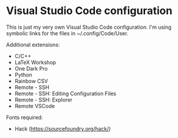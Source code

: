 # Visual Studio Code configuration

This is just my very own Visual Studio Code configuration. I'm using symbolic links for the files 
in ~/.config/Code/User.

Additional extensions:
- C/C++
- LaTeX Workshop
- One Dark Pro
- Python
- Rainbow CSV
- Remote - SSH
- Remote - SSH: Editing Configuration Files
- Remote - SSH: Explorer
- Remote VSCode

Fonts required:
- Hack (https://sourcefoundry.org/hack/)
